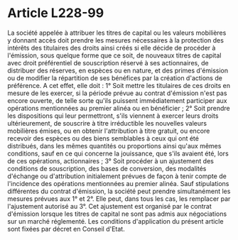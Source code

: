 # Article L228-99

La société appelée à attribuer les titres de capital ou les valeurs mobilières y donnant accès doit prendre les mesures nécessaires à la protection des intérêts des titulaires des droits ainsi créés si elle décide de procéder à l'émission, sous quelque forme que ce soit, de nouveaux titres de capital avec droit préférentiel de souscription réservé à ses actionnaires, de distribuer des réserves, en espèces ou en nature, et des primes d'émission ou de modifier la répartition de ses bénéfices par la création d'actions de préférence.   A cet effet, elle doit :   1° Soit mettre les titulaires de ces droits en mesure de les exercer, si la période prévue au contrat d'émission n'est pas encore ouverte, de telle sorte qu'ils puissent immédiatement participer aux opérations mentionnées au premier alinéa ou en bénéficier ;   2° Soit prendre les dispositions qui leur permettront, s'ils viennent à exercer leurs droits ultérieurement, de souscrire à titre irréductible les nouvelles valeurs mobilières émises, ou en obtenir l'attribution à titre gratuit, ou encore recevoir des espèces ou des biens semblables à ceux qui ont été distribués, dans les mêmes quantités ou proportions ainsi qu'aux mêmes conditions, sauf en ce qui concerne la jouissance, que s'ils avaient été, lors de ces opérations, actionnaires ;   3° Soit procéder à un ajustement des conditions de souscription, des bases de conversion, des modalités d'échange ou d'attribution initialement prévues de façon à tenir compte de l'incidence des opérations mentionnées au premier alinéa.   Sauf stipulations différentes du contrat d'émission, la société peut prendre simultanément les mesures prévues aux 1° et 2°. Elle peut, dans tous les cas, les remplacer par l'ajustement autorisé au 3°. Cet ajustement est organisé par le contrat d'émission lorsque les titres de capital ne sont pas admis aux négociations sur un marché réglementé.   Les conditions d'application du présent article sont fixées par décret en Conseil d'Etat.